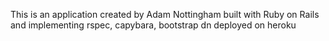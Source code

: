 This is an application created by Adam Nottingham built with Ruby on Rails and implementing rspec, capybara, bootstrap dn deployed on heroku
